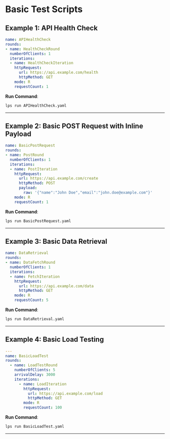 
# Basic Test Scripts

## Example 1: API Health Check
```yaml
name: APIHealthCheck
rounds:
- name: HealthCheckRound
  numberOfClients: 1
  iterations:
  - name: HealthCheckIteration
    httpRequest:
      url: https://api.example.com/health
      httpMethod: GET
    mode: R
    requestCount: 1
```
**Run Command**:
```bash
lps run APIHealthCheck.yaml
```

---

## Example 2: Basic POST Request with Inline Payload
```yaml
name: BasicPostRequest
rounds:
- name: PostRound
  numberOfClients: 1
  iterations:
  - name: PostIteration
    httpRequest:
      url: https://api.example.com/create
      httpMethod: POST
      payload:
        raw: '{"name":"John Doe","email":"john.doe@example.com"}'
    mode: R
    requestCount: 1
```
**Run Command**:
```bash
lps run BasicPostRequest.yaml
```

---

## Example 3: Basic Data Retrieval
```yaml
name: DataRetrieval
rounds:
- name: DataFetchRound
  numberOfClients: 1
  iterations:
  - name: FetchIteration
    httpRequest:
      url: https://api.example.com/data
      httpMethod: GET
    mode: R
    requestCount: 5
```
**Run Command**:
```bash
lps run DataRetrieval.yaml
```

---

## Example 4: Basic Load Testing
```yaml
---
name: BasicLoadTest
rounds:
  - name: LoadTestRound
    numberOfClients: 5
    arrivalDelay: 3000
    iterations:
      - name: LoadIteration
        httpRequest:
          url: https://api.example.com/load
          httpMethod: GET
        mode: R
        requestCount: 100
```
**Run Command**:
```bash
lps run BasicLoadTest.yaml
```

---
